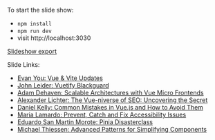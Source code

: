 To start the slide show:

- `npm install`
- `npm run dev`
- visit http://localhost:3030

[Slideshow export](https://drive.google.com/file/d/1X8dO3R3lta9Z20l54Zm37pUr9vUTekdm/view?usp=sharing)

Slide Links:

- [Evan You: Vue & Vite Updates](https://docs.google.com/presentation/d/1IzzwGg8yjf-0fU9gqs51WhT2Kopb3amH8he0iEhvEiY/mobilepresent?slide=id.p)
- [John Leider: Vuetify Blackguard](https://docs.google.com/presentation/d/17ofFeb-XJ1xlqnhWISVEbMC7pQbBwKyLALFMSE29t2A/edit#slide=id.p)
- [Adam Dehaven: Scalable Architectures with Vue Micro Frontends](https://bit.ly/vue-toronto-2023)
- [Alexander Lichter: The Vue-niverse of SEO: Uncovering the Secret](https://talk-seo-vue-toronto-2023.vercel.app/1)
- [Daniel Kelly: Common Mistakes in Vue.js and How to Avoid Them](https://slides.com/danielkelly-2/common-mistakes-in-vue)
- [Maria Lamardo: Prevent, Catch and Fix Accessibility Issues](https://docs.google.com/presentation/d/1O_xXp82NvQfEajeRIfKW2GZTSUoRp_3dcHNny076xy8/edit#slide=id.p)
- [Eduardo San Martin Morote: Pinia Disasterclass](https://drive.google.com/file/d/1xymHlcSRQev6x-kVOugeT35F2U-BDngW/view?usp=sharing)
- [Michael Thiessen: Advanced Patterns for Simplifying Components](https://drive.google.com/file/d/1lz8_M0XOXcx-CvSwu98qdq-pKQT_zHFl/view?usp=sharing)
